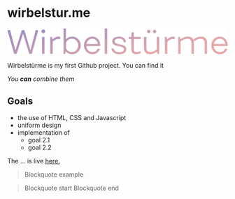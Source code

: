 # wirbelstur.me
![Wirbelstürme Logo](logo.png)

Wirbelstürme is my first Github project. You can find it 

_You **can** combine them_

## Goals
* the use of HTML, CSS and Javascript
* uniform design
* implementation of
  * goal 2.1
  * goal 2.2


The ... is live [here.](http://wirbelstur.me/)


> Blockquote example


> Blockquote start
> Blockquote end
